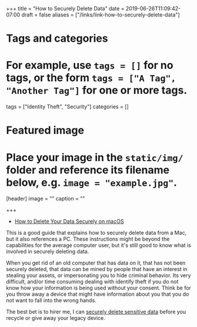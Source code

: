 +++
title = "How to Securely Delete Data"
date = 2019-06-26T11:09:42-07:00
draft = false
aliases = ["/links/link-how-to-securely-delete-data"]
# Tags and categories
# For example, use `tags = []` for no tags, or the form `tags = ["A Tag", "Another Tag"]` for one or more tags.
tags = ["Identity Theft", "Security"]
categories = []

# Featured image
# Place your image in the `static/img/` folder and reference its filename below, e.g. `image = "example.jpg"`.
[header]
image = ""
caption = ""

+++
- [How to Delete Your Data Securely on macOS](https://ssd.eff.org/en/module/how-delete-your-data-securely-macos)

This is a good guide that explains how to securely delete data from a Mac, but it also references a PC. These instructions might be beyond the capabilities for the average computer user, but it's still good to know what is involved in securely deleting data.

When you get rid of an old computer that has data on it, that has not been securely deleted, that data can be mined by people that have an interest in stealing your assets, or impersonating you to hide criminal behavior. Its very difficult, and/or time consuming dealing with identify theft if you do not know how your information is being used without your consent. Think be for you throw away a device that might have information about you that you do not want to fall into the wrong hands.

The best bet is to hirer me, I can [securely delete sensitive data](/services/information/security/data/) before you recycle or give away your legacy device.
